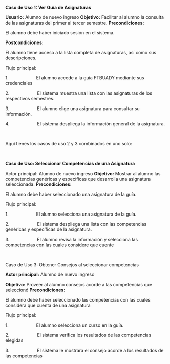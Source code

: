 **Caso de Uso 1: Ver Guía de Asignaturas**


 **Usuario:**
     Alumno de nuevo ingreso
 **Objetivo:**
     Facilitar al alumno la consulta de las asignaturas del primer al tercer
     semestre.
 **Precondiciones:**
 
  El
      alumno debe haber iniciado sesión en el sistema.
 
 **Postcondiciones:**
 
  El
      alumno tiene acceso a la lista completa de asignaturas, así como sus
      descripciones.
 
 Flujo
     principal:


1.&nbsp;&nbsp;&nbsp;&nbsp;&nbsp;&nbsp;&nbsp;&nbsp;&nbsp;&nbsp;&nbsp;&nbsp;&nbsp;&nbsp;&nbsp;&nbsp;&nbsp;&nbsp;&nbsp;&nbsp;&nbsp;
El alumno accede a la guía FTBUADY mediante sus credenciales

2.&nbsp;&nbsp;&nbsp;&nbsp;&nbsp;&nbsp;&nbsp;&nbsp;&nbsp;&nbsp;&nbsp;&nbsp;&nbsp;&nbsp;&nbsp;&nbsp;&nbsp;&nbsp;&nbsp;&nbsp;&nbsp;
El sistema muestra una lista con las asignaturas
de los respectivos semestres.

3.&nbsp;&nbsp;&nbsp;&nbsp;&nbsp;&nbsp;&nbsp;&nbsp;&nbsp;&nbsp;&nbsp;&nbsp;&nbsp;&nbsp;&nbsp;&nbsp;&nbsp;&nbsp;&nbsp;&nbsp;&nbsp;
El alumno elige una asignatura para consultar su
información.

4.&nbsp;&nbsp;&nbsp;&nbsp;&nbsp;&nbsp;&nbsp;&nbsp;&nbsp;&nbsp;&nbsp;&nbsp;&nbsp;&nbsp;&nbsp;&nbsp;&nbsp;&nbsp;&nbsp;&nbsp;&nbsp;
El sistema despliega la información general de
la asignatura.

&nbsp;

Aquí tienes los casos de uso 2 y 3 combinados en uno solo:

&nbsp;

**Caso de Uso: Seleccionar Competencias de una Asignatura**


 Actor
     principal: Alumno de nuevo ingreso
 **Objetivo:**
     Mostrar al alumno las competencias genéricas y específicas que desarrolla
     una asignatura seleccionada.
 **Precondiciones:**
 
  El
      alumno debe haber seleccionado una asignatura de la guía.
 
 Flujo
     principal:


1.&nbsp;&nbsp;&nbsp;&nbsp;&nbsp;&nbsp;&nbsp;&nbsp;&nbsp;&nbsp;&nbsp;&nbsp;&nbsp;&nbsp;&nbsp;&nbsp;&nbsp;&nbsp;&nbsp;&nbsp;&nbsp;
El alumno selecciona una asignatura de la guía.

2.&nbsp;&nbsp;&nbsp;&nbsp;&nbsp;&nbsp;&nbsp;&nbsp;&nbsp;&nbsp;&nbsp;&nbsp;&nbsp;&nbsp;&nbsp;&nbsp;&nbsp;&nbsp;&nbsp;&nbsp;&nbsp;
El sistema despliega una lista con las
competencias genéricas y específicas de la asignatura.

3.&nbsp;&nbsp;&nbsp;&nbsp;&nbsp;&nbsp;&nbsp;&nbsp;&nbsp;&nbsp;&nbsp;&nbsp;&nbsp;&nbsp;&nbsp;&nbsp;&nbsp;&nbsp;&nbsp;&nbsp;&nbsp;
El alumno revisa la información y selecciona las
competencias con las cuales considere que cuente

&nbsp;

Caso de Uso 3: Obtener Consejos al seleccionar
competencias 

**Actor principal:** Alumno de nuevo ingreso


 **Objetivo:**
     Proveer al alumno consejos acorde a las competencias que seleccionó
 **Precondiciones:**
     
 
  El
      alumno debe haber seleccionado las competencias con las cuales considera
      que cuenta de una asignatura
 
 Flujo
     principal: 


1.&nbsp;&nbsp;&nbsp;&nbsp;&nbsp;&nbsp;&nbsp;&nbsp;&nbsp;&nbsp;&nbsp;&nbsp;&nbsp;&nbsp;&nbsp;&nbsp;&nbsp;&nbsp;&nbsp;&nbsp;&nbsp;
El alumno selecciona un curso en la guía.

2.&nbsp;&nbsp;&nbsp;&nbsp;&nbsp;&nbsp;&nbsp;&nbsp;&nbsp;&nbsp;&nbsp;&nbsp;&nbsp;&nbsp;&nbsp;&nbsp;&nbsp;&nbsp;&nbsp;&nbsp;&nbsp;
El sistema verifica los resultados de las
competencias elegidas

3.&nbsp;&nbsp;&nbsp;&nbsp;&nbsp;&nbsp;&nbsp;&nbsp;&nbsp;&nbsp;&nbsp;&nbsp;&nbsp;&nbsp;&nbsp;&nbsp;&nbsp;&nbsp;&nbsp;&nbsp;&nbsp;
El sistema le mostrara el consejo acorde a los
resultados de las competencias


